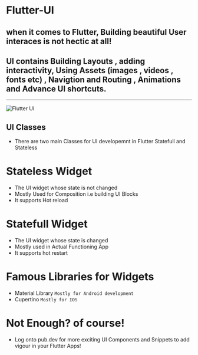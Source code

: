 # Flutter-UI

## when it comes to Flutter, Building beautiful User interaces is not hectic at all!

## UI contains Building Layouts , adding interactivity, Using Assets (images , videos , fonts etc) , Navigtion and Routing , Animations and Advance UI shortcuts.

---

![Flutter UI](https://socialify.git.ci/shahzaneer/Flutter-UI//image?description=1&font=Raleway&forks=1&issues=1&language=1&name=1&pattern=Floating%20Cogs&pulls=1&stargazers=1&theme=Dark)

## UI Classes

- There are two main Classes for UI developemnt in Flutter Statefull and Stateless

# Stateless Widget

- The UI widget whose state is not changed
- Mostly Used for Composition i.e building UI Blocks
- It supports Hot reload

# Statefull Widget

- The UI widget whose state is changed
- Mostly used in Actual Functioning App
- It supports hot restart

# Famous Libraries for Widgets

- Material Library `Mostly for Android development `
- Cupertino `Mostly for IOS`

# Not Enough? of course!
- Log onto pub.dev for more exciting UI Components and Snippets to add vigour in your Flutter Apps!
